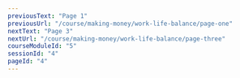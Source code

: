 ```yaml
---
previousText: "Page 1"
previousUrl: "/course/making-money/work-life-balance/page-one"
nextText: "Page 3"
nextUrl: "/course/making-money/work-life-balance/page-three"
courseModuleId: "5"
sessionId: "4"
pageId: "4"
---
```



